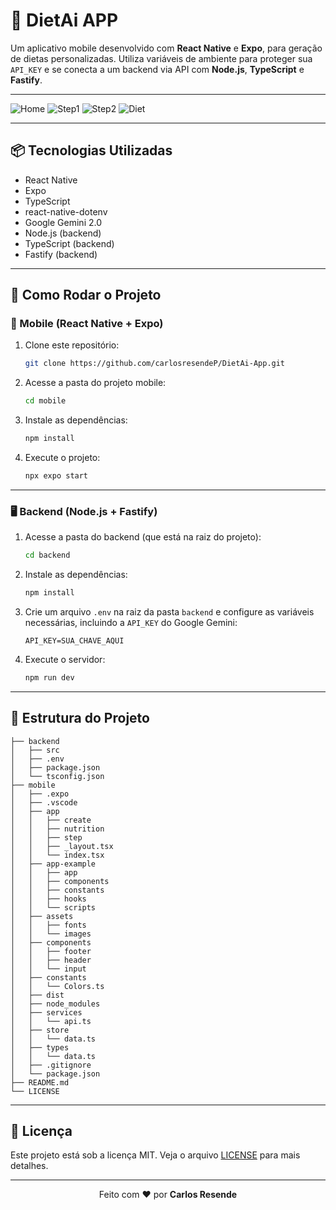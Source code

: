 
# 📱 DietAi APP

Um aplicativo mobile desenvolvido com **React Native** e **Expo**, para geração de dietas personalizadas. Utiliza variáveis de ambiente para proteger sua `API_KEY` e se conecta a um backend via API com **Node.js**, **TypeScript** e **Fastify**.

---
![Home](https://github.com/user-attachments/assets/c5b367da-d860-4da4-9083-11a634f0f4dc)
![Step1](https://github.com/user-attachments/assets/a273463b-3e1b-444d-8945-e2a6dcb96d6e)
![Step2](https://github.com/user-attachments/assets/58c62d22-d3e5-42a0-bde6-1adc3f09bca7)
![Diet](https://github.com/user-attachments/assets/89b0cea7-17be-4ead-9b15-1eb8d618a225)


---

## 📦 Tecnologias Utilizadas

- React Native  
- Expo  
- TypeScript  
- react-native-dotenv  
- Google Gemini 2.0  
- Node.js (backend)  
- TypeScript (backend)  
- Fastify (backend)  

---

## 🚀 Como Rodar o Projeto

### 📱 Mobile (React Native + Expo)

1. Clone este repositório:

   ```bash
   git clone https://github.com/carlosresendeP/DietAi-App.git
   ```

2. Acesse a pasta do projeto mobile:

   ```bash
   cd mobile
   ```

3. Instale as dependências:

   ```bash
   npm install
   ```

4. Execute o projeto:

   ```bash
   npx expo start
   ```

---

### 🖥️ Backend (Node.js + Fastify)

1. Acesse a pasta do backend (que está na raiz do projeto):

   ```bash
   cd backend
   ```

2. Instale as dependências:

   ```bash
   npm install
   ```

3. Crie um arquivo `.env` na raiz da pasta `backend` e configure as variáveis necessárias, incluindo a `API_KEY` do Google Gemini:

   ```env
   API_KEY=SUA_CHAVE_AQUI
   ```

4. Execute o servidor:

   ```bash
   npm run dev
   ```

---

## 📂 Estrutura do Projeto

```
├── backend
│   ├── src
│   ├── .env
│   ├── package.json
│   └── tsconfig.json
├── mobile
│   ├── .expo
│   ├── .vscode
│   ├── app
│   │   ├── create
│   │   ├── nutrition
│   │   ├── step
│   │   ├── _layout.tsx
│   │   └── index.tsx
│   ├── app-example
│   │   ├── app
│   │   ├── components
│   │   ├── constants
│   │   ├── hooks
│   │   └── scripts
│   ├── assets
│   │   ├── fonts
│   │   └── images
│   ├── components
│   │   ├── footer
│   │   ├── header
│   │   └── input
│   ├── constants
│   │   └── Colors.ts
│   ├── dist
│   ├── node_modules
│   ├── services
│   │   └── api.ts
│   ├── store
│   │   └── data.ts
│   ├── types
│   │   └── data.ts
│   ├── .gitignore
│   └── package.json
├── README.md
└── LICENSE
```

---

## 📝 Licença

Este projeto está sob a licença MIT. Veja o arquivo [LICENSE](./LICENSE) para mais detalhes.

---

<p align="center">Feito com ❤️ por <strong>Carlos Resende</strong></p>
